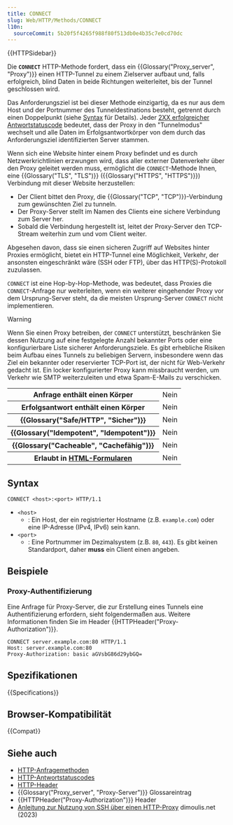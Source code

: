 ```yaml
---
title: CONNECT
slug: Web/HTTP/Methods/CONNECT
l10n:
  sourceCommit: 5b20f5f4265f988f80f513db0e4b35c7e0cd70dc
---
```


{{HTTPSidebar}}

Die **`CONNECT`** HTTP-Methode fordert, dass ein {{Glossary("Proxy_server", "Proxy")}} einen HTTP-Tunnel zu einem Zielserver aufbaut und, falls erfolgreich, blind Daten in beide Richtungen weiterleitet, bis der Tunnel geschlossen wird.

Das Anforderungsziel ist bei dieser Methode einzigartig, da es nur aus dem Host und der Portnummer des Tunneldestinations besteht, getrennt durch einen Doppelpunkt (siehe [Syntax](#syntax) für Details).
Jeder [2XX erfolgreicher Antwortstatuscode](/de/docs/Web/HTTP/Status#successful_responses) bedeutet, dass der Proxy in den "Tunnelmodus" wechselt und alle Daten im Erfolgsantwortkörper von dem durch das Anforderungsziel identifizierten Server stammen.

Wenn sich eine Website hinter einem Proxy befindet und es durch Netzwerkrichtlinien erzwungen wird, dass aller externer Datenverkehr über den Proxy geleitet werden muss, ermöglicht die `CONNECT`-Methode Ihnen, eine {{Glossary("TLS", "TLS")}} ({{Glossary("HTTPS", "HTTPS")}}) Verbindung mit dieser Website herzustellen:

- Der Client bittet den Proxy, die {{Glossary("TCP", "TCP")}}-Verbindung zum gewünschten Ziel zu tunneln.
- Der Proxy-Server stellt im Namen des Clients eine sichere Verbindung zum Server her.
- Sobald die Verbindung hergestellt ist, leitet der Proxy-Server den TCP-Stream weiterhin zum und vom Client weiter.

Abgesehen davon, dass sie einen sicheren Zugriff auf Websites hinter Proxies ermöglicht, bietet ein HTTP-Tunnel eine Möglichkeit, Verkehr, der ansonsten eingeschränkt wäre (SSH oder FTP), über das HTTP(S)-Protokoll zuzulassen.

`CONNECT` ist eine Hop-by-Hop-Methode, was bedeutet, dass Proxies die `CONNECT`-Anfrage nur weiterleiten, wenn ein weiterer eingehender Proxy vor dem Ursprung-Server steht, da die meisten Ursprung-Server `CONNECT` nicht implementieren.

> [!WARNING]
> Wenn Sie einen Proxy betreiben, der `CONNECT` unterstützt, beschränken Sie dessen Nutzung auf eine festgelegte Anzahl bekannter Ports oder eine konfigurierbare Liste sicherer Anforderungsziele.
> Es gibt erhebliche Risiken beim Aufbau eines Tunnels zu beliebigen Servern, insbesondere wenn das Ziel ein bekannter oder reservierter TCP-Port ist, der nicht für Web-Verkehr gedacht ist.
> Ein locker konfigurierter Proxy kann missbraucht werden, um Verkehr wie SMTP weiterzuleiten und etwa Spam-E-Mails zu verschicken.

<table class="properties">
  <tbody>
    <tr>
      <th scope="row">Anfrage enthält einen Körper</th>
      <td>Nein</td>
    </tr>
    <tr>
      <th scope="row">Erfolgsantwort enthält einen Körper</th>
      <td>Nein</td>
    </tr>
    <tr>
      <th scope="row">{{Glossary("Safe/HTTP", "Sicher")}}</th>
      <td>Nein</td>
    </tr>
    <tr>
      <th scope="row">{{Glossary("Idempotent", "Idempotent")}}</th>
      <td>Nein</td>
    </tr>
    <tr>
      <th scope="row">{{Glossary("Cacheable", "Cachefähig")}}</th>
      <td>Nein</td>
    </tr>
    <tr>
      <th scope="row">
        Erlaubt in <a href="/de/docs/Learn_web_development/Extensions/Forms">HTML-Formularen</a>
      </th>
      <td>Nein</td>
    </tr>
  </tbody>
</table>

## Syntax

```http
CONNECT <host>:<port> HTTP/1.1
```

- `<host>`
  - : Ein Host, der ein registrierter Hostname (z.B. `example.com`) oder eine IP-Adresse (IPv4, IPv6) sein kann.
- `<port>`
  - : Eine Portnummer im Dezimalsystem (z.B. `80`, `443`). Es gibt keinen Standardport, daher **muss** ein Client einen angeben.

## Beispiele

### Proxy-Authentifizierung

Eine Anfrage für Proxy-Server, die zur Erstellung eines Tunnels eine Authentifizierung erfordern, sieht folgendermaßen aus.
Weitere Informationen finden Sie im Header {{HTTPHeader("Proxy-Authorization")}}.

```http
CONNECT server.example.com:80 HTTP/1.1
Host: server.example.com:80
Proxy-Authorization: basic aGVsbG86d29ybGQ=
```

## Spezifikationen

{{Specifications}}

## Browser-Kompatibilität

{{Compat}}

## Siehe auch

- [HTTP-Anfragemethoden](/de/docs/Web/HTTP/Methods)
- [HTTP-Antwortstatuscodes](/de/docs/Web/HTTP/Status)
- [HTTP-Header](/de/docs/Web/HTTP/Headers)
- {{Glossary("Proxy_server", "Proxy-Server")}} Glossareintrag
- {{HTTPHeader("Proxy-Authorization")}} Header
- [Anleitung zur Nutzung von SSH über einen HTTP-Proxy](https://www.dimoulis.net/posts/ssh-over-proxy/) dimoulis.net (2023)
